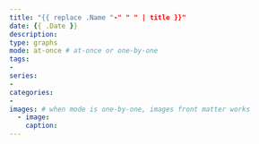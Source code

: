 ```yaml
---
title: "{{ replace .Name "-" " " | title }}"
date: {{ .Date }}
description: 
type: graphs
mode: at-once # at-once or one-by-one
tags:
-
series:
-
categories:
-
images: # when mode is one-by-one, images front matter works
  - image: 
    caption: 
---
```

